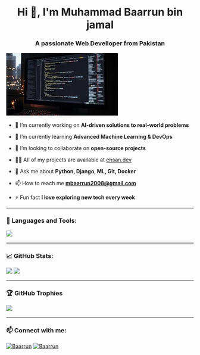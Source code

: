 <h1 align="center">Hi 👋, I'm Muhammad Baarrun bin jamal</h1>
<h3 align="center">A passionate Web Develloper from Pakistan</h3>

<p align="left"> <img src="gerogjeri.jpeg" /> </p>

- 🔭 I’m currently working on **AI-driven solutions to real-world problems**

- 🌱 I’m currently learning **Advanced Machine Learning & DevOps**

- 👯 I’m looking to collaborate on **open-source projects**

- 👨‍💻 All of my projects are available at [ehsan.dev](https://ehsan.dev)

- 💬 Ask me about **Python, Django, ML, Git, Docker**

- 📫 How to reach me **mbaarrun2008@gmail.com**

- ⚡ Fun fact **I love exploring new tech every week**

---

### 🧰 Languages and Tools:

<p align="left">
  <img src="https://skillicons.dev/icons?i=python,django,react,html,css,js,git,docker,linux,postman,heroku,vscode" />
</p>

---

### 📈 GitHub Stats:

<p align="left">
  <img width="48%" src="https://github-readme-stats.vercel.app/api?username=md-ehsanulhaque&show_icons=true&theme=radical" />
  <img width="48%" src="https://github-readme-streak-stats.herokuapp.com/?user=md-ehsanulhaque&theme=radical" />
</p>

---

### 🏆 GitHub Trophies

<p align="left">
  <img src="https://github-profile-trophy.vercel.app/?username=md-ehsanulhaque&theme=radical&row=1&column=7" />
</p>

---

### 📫 Connect with me:

<p align="left">
<a href="https://linkedin.com/in/M Baarrun bin Jamal" target="blank"><img align="center" src="https://cdn.jsdelivr.net/npm/simple-icons@3.0.1/icons/linkedin.svg" alt="Baarrun" height="30" width="40" /></a>
<a href="mailto:mbaarrun2008@gmail.comm"><img align="center" src="https://cdn.jsdelivr.net/npm/simple-icons@3.0.1/icons/gmail.svg" alt="Baarrun" height="30" width="40" /></a>
</p>
